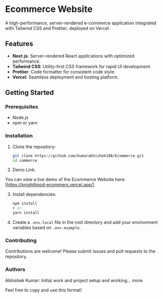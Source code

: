 # Ecommerce Website

A high-performance, server-rendered e-commerce application integrated with Tailwind CSS and Prettier, deployed on Vercel.

## Features

- **Next.js**: Server-rendered React applications with optimized performance.
- **Tailwind CSS**: Utility-first CSS framework for rapid UI development.
- **Prettier**: Code formatter for consistent code style.
- **Vercel**: Seamless deployment and hosting platform.

## Getting Started

### Prerequisites

- Node.js
- npm or yarn

### Installation

1. Clone the repository:
    ```bash
    git clone https://github.com/kumarabhishek188/Ecommerce.git
    cd commerce
    ```

2. Demo Link:

You can view a live demo of the Ecommerce Website here: [https://knighthood-ecommers.vercel.app/]

3. Install dependencies:
    ```bash
    npm install
    # or
    yarn install
    ```

3. Create a `.env.local` file in the root directory and add your environment variables based on `.env.example`.

### Contributing
Contributions are welcome! Please submit issues and pull requests to the repository.

### Authors
Abhishek Kumar: Initial work and project setup and working... more

Feel free to copy and use this format!
